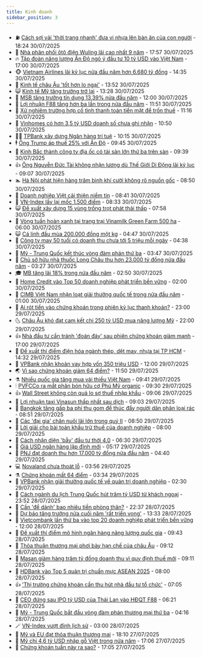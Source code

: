 ```yaml
---
title: Kinh doanh
sidebar_position: 3
---
```


<!-- vnexpress-kinh-doanh:START -->
- ⛽️ [Cách sợi vải &#39;thời trang nhanh&#39; đưa vi nhựa lên bàn ăn của con người](https://vnexpress.net/cach-soi-vai-thoi-trang-nhanh-dua-vi-nhua-len-ban-an-cua-con-nguoi-4920551.html) - 18:24 30/07/2025
- 🐲 [Nhà phân phối ôtô điện Wuling lãi cao nhất 9 năm](https://vnexpress.net/nha-phan-phoi-oto-dien-wuling-lai-cao-nhat-9-nam-4920932.html) - 17:57 30/07/2025
- 🔥 [Tập đoàn năng lượng Ấn Độ ngỏ ý đầu tư 10 tỷ USD vào Việt Nam](https://vnexpress.net/tap-doan-nang-luong-an-do-ngo-y-dau-tu-10-ty-usd-vao-viet-nam-4920936.html) - 17:00 30/07/2025
- 🐵 [Vietnam Airlines lãi kỷ lục nửa đầu năm hơn 6.680 tỷ đồng](https://vnexpress.net/vietnam-airlines-lai-ky-luc-nua-dau-nam-hon-6-680-ty-dong-4920846.html) - 14:35 30/07/2025
- 🦅 [Kinh tế châu Âu &#39;tốt hơn lo ngại&#39;](https://vnexpress.net/kinh-te-chau-au-tot-hon-lo-ngai-4920890.html) - 13:52 30/07/2025
- 😺 [Kinh tế Mỹ tăng trưởng trở lại](https://vnexpress.net/kinh-te-my-tang-truong-tro-lai-4920910.html) - 13:28 30/07/2025
- 🤩 [MSB tăng trưởng tín dụng 13,39% nửa đầu năm](https://vnexpress.net/msb-tang-truong-tin-dung-13-39-nua-dau-nam-4920738.html) - 12:00 30/07/2025
- 🌮 [Lợi nhuận F88 tăng hơn ba lần trong nửa đầu năm](https://vnexpress.net/loi-nhuan-f88-tang-hon-ba-lan-trong-nua-dau-nam-4920856.html) - 11:51 30/07/2025
- 🧰 [Xử nghiêm trường hợp cố tình thanh toán tiền mặt để trốn thuế](https://vnexpress.net/xu-nghiem-truong-hop-co-tinh-thanh-toan-tien-mat-de-tron-thue-4920879.html) - 11:16 30/07/2025
- 🤔 [Vinhomes có hơn 3,5 tỷ USD doanh số chưa ghi nhận](https://vnexpress.net/vinhomes-co-hon-3-5-ty-usd-doanh-so-chua-ghi-nhan-4920821.html) - 10:50 30/07/2025
- 🧑‍💻 [TPBank xây dựng Ngân hàng trí tuệ](https://vnexpress.net/tpbank-xay-dung-ngan-hang-tri-tue-4920736.html) - 10:15 30/07/2025
- 🕴 [Ông Trump áp thuế 25% với Ấn Độ](https://vnexpress.net/ong-trump-ap-thue-25-voi-an-do-4920775.html) - 09:45 30/07/2025
- 🦩 [Kinh Bắc thành công ty địa ốc có tài sản lớn thứ ba trên sàn](https://vnexpress.net/kinh-bac-thanh-cong-ty-dia-oc-co-tai-san-lon-thu-ba-tren-san-4920786.html) - 09:39 30/07/2025
- 👍 [Ông Nguyễn Đức Tài không nhận lương dù Thế Giới Di Động lãi kỷ lục](https://vnexpress.net/ong-nguyen-duc-tai-khong-nhan-luong-du-the-gioi-di-dong-lai-ky-luc-4920818.html) - 09:07 30/07/2025
- 🏊 [Hà Nội phát hiện hàng trăm bình khí cười không rõ nguồn gốc](https://vnexpress.net/ha-noi-phat-hien-hang-tram-binh-khi-cuoi-khong-ro-nguon-goc-4920798.html) - 08:50 30/07/2025
- 🤡 [Doanh nghiệp Việt cải thiện niềm tin](https://vnexpress.net/doanh-nghiep-viet-cai-thien-niem-tin-4920682.html) - 08:41 30/07/2025
- 👀 [VN-Index lấy lại mốc 1.500 điểm](https://vnexpress.net/vn-index-lay-lai-moc-1-500-diem-4920803.html) - 08:33 30/07/2025
- 😺 [Đề xuất xây dựng 15 vùng trồng trọt phát thải thấp](https://vnexpress.net/de-xuat-xay-dung-15-vung-trong-trot-phat-thai-thap-4920629.html) - 07:58 30/07/2025
- 🦣 [Vòng tuần hoàn xanh tại trang trại Vinamilk Green Farm 500 ha](https://vnexpress.net/vong-tuan-hoan-xanh-tai-trang-trai-vinamilk-green-farm-500-ha-4920164.html) - 06:00 30/07/2025
- 😺 [Cá linh đầu mùa 200.000 đồng một kg](https://vnexpress.net/ca-linh-dau-mua-200-000-dong-mot-kg-4920137.html) - 04:47 30/07/2025
- 💼 [Công ty may 50 tuổi có doanh thu chưa tới 5 triệu mỗi ngày](https://vnexpress.net/cong-ty-may-50-tuoi-co-doanh-thu-chua-toi-5-trieu-moi-ngay-4920637.html) - 04:38 30/07/2025
- 🤗 [Mỹ - Trung Quốc kết thúc vòng đàm phán thứ ba](https://vnexpress.net/my-trung-quoc-ket-thuc-vong-dam-phan-thu-ba-4920535.html) - 03:47 30/07/2025
- 👀 [Chủ sở hữu nhà thuốc Long Châu thu hơn 23.000 tỷ đồng nửa đầu năm](https://vnexpress.net/chu-so-huu-nha-thuoc-long-chau-thu-hon-23-000-ty-dong-nua-dau-nam-4920468.html) - 03:27 30/07/2025
- 🎓 [MB tăng lãi 18% trong nửa đầu năm](https://vnexpress.net/mb-tang-lai-18-trong-nua-dau-nam-4920430.html) - 02:50 30/07/2025
- 🗽 [Home Credit vào Top 50 doanh nghiệp phát triển bền vững](https://vnexpress.net/home-credit-vao-top-50-doanh-nghiep-phat-trien-ben-vung-4920391.html) - 02:00 30/07/2025
- 🚀 [CIMB Việt Nam nhận loạt giải thưởng quốc tế trong nửa đầu năm](https://vnexpress.net/cimb-viet-nam-nhan-loat-giai-thuong-quoc-te-trong-nua-dau-nam-4919738.html) - 01:00 30/07/2025
- 🤗 [Ai rót tiền vào chứng khoán trong phiên kỷ lục thanh khoản?](https://vnexpress.net/ai-rot-tien-vao-chung-khoan-trong-phien-ky-luc-thanh-khoan-4920466.html) - 23:00 29/07/2025
- 🌜 [Châu Âu khó đạt cam kết chi 250 tỷ USD mua năng lượng Mỹ](https://vnexpress.net/chau-au-kho-dat-cam-ket-chi-250-ty-usd-mua-nang-luong-my-4920397.html) - 22:00 29/07/2025
- 👍 [Nhà đầu tư cần tránh &#39;đoán đáy&#39; sau phiên chứng khoán giảm mạnh](https://vnexpress.net/nha-dau-tu-can-tranh-doan-day-sau-phien-chung-khoan-giam-manh-4920429.html) - 17:00 29/07/2025
- 🤖 [Đề xuất thí điểm điện hóa ngành thép, dệt may, nhựa tại TP HCM](https://vnexpress.net/de-xuat-thi-diem-dien-hoa-nganh-thep-det-may-nhua-tai-tp-hcm-4920326.html) - 14:32 29/07/2025
- 🫣 [VPBank nhận khoản vay hợp vốn 350 triệu USD](https://vnexpress.net/vpbank-nhan-khoan-vay-hop-von-350-trieu-usd-4920394.html) - 12:00 29/07/2025
- 🌏 [Vì sao chứng khoán giảm 64 điểm?](https://vnexpress.net/vi-sao-chung-khoan-giam-64-diem-4920384.html) - 11:50 29/07/2025
- ⚗️ [Nhiều quốc gia tăng mua vải thiều Việt Nam](https://vnexpress.net/nhieu-quoc-gia-tang-mua-vai-thieu-viet-nam-4920198.html) - 09:41 29/07/2025
- 🕯 [PVFCCo ra mắt phân bón hữu cơ Phú Mỹ organic](https://vnexpress.net/pvfcco-ra-mat-phan-bon-huu-co-phu-my-organic-4920243.html) - 09:30 29/07/2025
- 👍 [Wall Street không còn quá lo sợ thuế nhập khẩu](https://vnexpress.net/wall-street-khong-con-qua-lo-so-thue-nhap-khau-4920322.html) - 09:06 29/07/2025
- 🤠 [Lợi nhuận taxi Vinasun thấp nhất sau dịch](https://vnexpress.net/loi-nhuan-taxi-vinasun-thap-nhat-sau-dich-4920292.html) - 09:03 29/07/2025
- 🌊 [Bangkok tăng gấp ba phí thu gom để thúc đẩy người dân phân loại rác](https://vnexpress.net/bangkok-tang-gap-ba-phi-thu-gom-de-thuc-day-nguoi-dan-phan-loai-rac-4920276.html) - 08:51 29/07/2025
- 🌈 [Các &#39;đại gia&#39; chăn nuôi lãi lớn trong quý II](https://vnexpress.net/cac-dai-gia-chan-nuoi-lai-lon-trong-quy-ii-4920205.html) - 08:50 29/07/2025
- 🥳 [Lời giải cho bài toán khấu trừ thuế của doanh nghiệp](https://vnexpress.net/loi-giai-cho-bai-toan-khau-tru-thue-cua-doanh-nghiep-4920280.html) - 08:00 29/07/2025
- 🐻 [Cách nhận diện &#39;bẫy&#39; đầu tư thời 4.0](https://vnexpress.net/cach-nhan-dien-bay-dau-tu-thoi-4-0-4920186.html) - 06:30 29/07/2025
- 💫 [Giá USD ngân hàng lập đỉnh mới](https://vnexpress.net/gia-usd-ngan-hang-lap-dinh-moi-4920175.html) - 05:17 29/07/2025
- 🤩 [PNJ đạt doanh thu hơn 17.000 tỷ đồng nửa đầu năm](https://vnexpress.net/pnj-dat-doanh-thu-hon-17-000-ty-dong-nua-dau-nam-4920188.html) - 04:40 29/07/2025
- 💻 [Novaland chưa thoát lỗ](https://vnexpress.net/novaland-chua-thoat-lo-4920095.html) - 03:56 29/07/2025
- ⚗️ [Chứng khoán mất 64 điểm](https://vnexpress.net/chung-khoan-mat-gan-30-diem-4920127.html) - 03:34 29/07/2025
- 🌈 [VPBank nhận giải thưởng quốc tế về quản trị doanh nghiệp](https://vnexpress.net/vpbank-nhan-giai-thuong-quoc-te-ve-quan-tri-doanh-nghiep-4920061.html) - 02:30 29/07/2025
- 🌝 [Cách ngành du lịch Trung Quốc hút trăm tỷ USD từ khách ngoại](https://vnexpress.net/cach-nganh-du-lich-trung-quoc-hut-tram-ty-usd-tu-khach-ngoai-4893618.html) - 23:52 28/07/2025
- 🥸 [Cần &#39;để dành&#39; bao nhiêu tiền phòng thân?](https://vnexpress.net/can-de-danh-bao-nhieu-tien-phong-than-4908291.html) - 22:37 28/07/2025
- 🦆 [Dự báo tăng trưởng nửa cuối năm &#39;rất triển vọng&#39;](https://vnexpress.net/du-bao-tang-truong-nua-cuoi-nam-rat-trien-vong-4919888.html) - 13:33 28/07/2025
- 🌋 [Vietcombank lần thứ ba vào top 20 doanh nghiệp phát triển bền vững](https://vnexpress.net/vietcombank-lan-thu-ba-vao-top-20-doanh-nghiep-phat-trien-ben-vung-4919932.html) - 12:00 28/07/2025
- 🦍 [Đề xuất thí điểm mô hình ngân hàng năng lượng quốc gia](https://vnexpress.net/de-xuat-thi-diem-mo-hinh-ngan-hang-nang-luong-quoc-gia-4919895.html) - 09:43 28/07/2025
- 🤔 [Thỏa thuận thương mại phơi bày hạn chế của châu Âu](https://vnexpress.net/thoa-thuan-thuong-mai-phoi-bay-han-che-cua-chau-au-4919719.html) - 09:12 28/07/2025
- 🧰 [Masan giảm hàng trăm tỷ đồng doanh thu vì quy định thuế mới](https://vnexpress.net/masan-giam-hang-tram-ty-dong-doanh-thu-vi-quy-dinh-thue-moi-4919780.html) - 09:11 28/07/2025
- 🌝 [HDBank vào Top 5 quản trị chuẩn mực ASEAN 2025](https://vnexpress.net/hdbank-vao-top-5-quan-tri-chuan-muc-asean-2025-4919792.html) - 08:00 28/07/2025
- 👍 [&#39;Thị trường chứng khoán cần thu hút nhà đầu tư tổ chức&#39;](https://vnexpress.net/ky-niem-25-nam-chung-khoan-thi-truong-can-thu-hut-nha-dau-tu-to-chuc-4919759.html) - 07:05 28/07/2025
- 🗽 [CEO đứng sau IPO tỷ USD của Thái Lan vào HĐQT F88](https://vnexpress.net/ceo-dung-sau-ipo-ty-usd-cua-thai-lan-vao-hdqt-f88-4919715.html) - 06:21 28/07/2025
- 🐎 [Mỹ - Trung Quốc bắt đầu vòng đàm phán thương mại thứ ba](https://vnexpress.net/my-trung-quoc-bat-dau-vong-dam-phan-thuong-mai-thu-ba-4919663.html) - 04:16 28/07/2025
- 🪄 [VN-Index vượt đỉnh lịch sử](https://vnexpress.net/vn-index-vuot-dinh-lich-su-4919665.html) - 03:00 28/07/2025
- 🎊 [Mỹ và EU đạt thỏa thuận thương mại](https://vnexpress.net/my-va-eu-dat-thoa-thuan-thuong-mai-4919567.html) - 18:10 27/07/2025
- 🗽 [Mỹ chi 4,6 tỷ USD nhập gỗ Việt trong nửa năm](https://vnexpress.net/my-chi-4-6-ty-usd-nhap-go-viet-trong-nua-nam-4919369.html) - 17:06 27/07/2025
- 🦩 [Chứng khoán tuần này ra sao?](https://vnexpress.net/chung-khoan-tuan-nay-ra-sao-4919562.html) - 17:05 27/07/2025<!-- vnexpress-kinh-doanh:END -->
